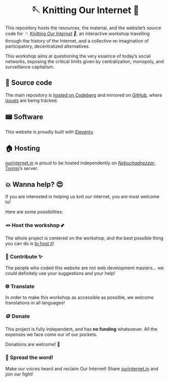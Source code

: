 <h1 align='center'>🪡 Knitting Our Internet 🧶</h1>

This repository hosts the resources, the material, and the website’s source code for *🪡 [Knitting Our Internet](https://ournet.org 'Knitting Our Internet – website') 🧶*, an interactive workshop travelling through the history of the Internet, and a collective re-imagination of participatory, decentralized alternatives.

This workshop aims at questioning the very essence of today’s social networks, exposing the critical limits given by centralization, monopoly, and surveillance capitalism.

## 👾 Source code

The main repository is [hosted on Codeberg](https://codeberg.org/tommi/ournet 'ournet on Codeberg') and mirrored on [GitHub](https://github.com/xplosionmind/ournet 'ournet on GitHub'), where [issues](https://github.com/xplosiomind/tommi.space/issues 'ournet issues on GitHub') are being tracked.

## 📟 Software

This website is proudly built with [Eleventy](https://11ty.dev 'Eleventy official website').

## 🏠 Hosting

[ourinternet.in](https://ourinternet.in '🪡 Knitting Our Internet 🧶') is proud to be hosted independently on [*Nebuchadnezzar*](https://tommi.space/neb/ 'Nebuchadnezzar’s page on tommi.space'), [Tommi](https://tommi.space 'The virtual representation of Tommi’s mind')’s server.

## 💥 Wanna help? 😍

If you are interested in helping us knit *our* internet, you are most welcome to!

Here are some possibilities:

### 🪢 Host the workshop 💕

The whole project is centered on the workshop, and the best possible thing you can do is [to host it](https://ourinternet.in/knit/)!

### 🚀 Contribute ✨

The people who coded this website are not web development masters… we could definitely use your suggestions and your help!

### 🌐 Translate

In order to make this workshop as accessible as possible, we welcome translations in all languages!

### 🪙 Donate

This project is fully independent, and has **no funding** whatsoever. All the expenses we face come our of our pockets.

Donations are welcome! 💝

### 📣 Spread the word!

Make our voices heard and reclaim Our Internet! Share [ourinternet.in](https://ourinternet.in) and join our fight!
